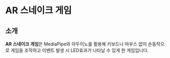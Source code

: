 # AR 스네이크 게임

## 소개
**AR 스네이크 게임**은 MediaPipe와 아두이노를 활용해 키보드나 마우스 없이 손동작으로 게임을 조작하고 이벤트 발생 시 LED효과가 나타날 수 있게 한 게임입니다.
